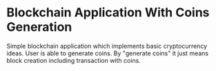 # Blockchain Application With Coins Generation

Simple blockchain application which implements basic cryptocurrency ideas. User is able to generate coins. By "generate coins" it just means block creation including transaction with coins.